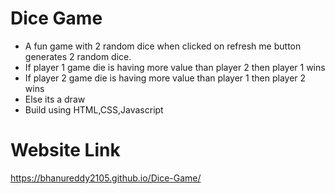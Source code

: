 # Dice Game
- A fun game with 2 random dice when clicked on refresh me button generates 2 random dice.
- If player 1 game die is having more value than player 2 then player 1 wins
- If player 2 game die is having more value than player 1 then player 2 wins
- Else its a draw
- Build using HTML,CSS,Javascript

# Website Link
https://bhanureddy2105.github.io/Dice-Game/
